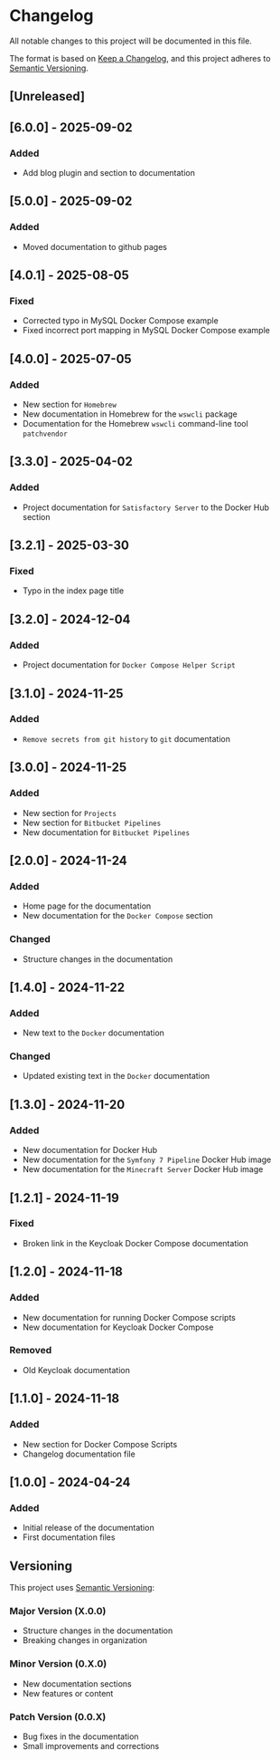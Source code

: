 # Changelog

All notable changes to this project will be documented in this file.

The format is based on [Keep a Changelog](https://keepachangelog.com/en/1.1.0/),
and this project adheres to [Semantic Versioning](https://semver.org/spec/v2.0.0.html).

## [Unreleased]

## [6.0.0] - 2025-09-02

### Added
- Add blog plugin and section to documentation

## [5.0.0] - 2025-09-02

### Added
- Moved documentation to github pages

## [4.0.1] - 2025-08-05

### Fixed
- Corrected typo in MySQL Docker Compose example  
- Fixed incorrect port mapping in MySQL Docker Compose example

## [4.0.0] - 2025-07-05

### Added
- New section for `Homebrew`
- New documentation in Homebrew for the `wswcli` package
- Documentation for the Homebrew `wswcli` command-line tool `patchvendor`

## [3.3.0] - 2025-04-02

### Added
- Project documentation for `Satisfactory Server` to the Docker Hub section

## [3.2.1] - 2025-03-30

### Fixed
- Typo in the index page title

## [3.2.0] - 2024-12-04

### Added
- Project documentation for `Docker Compose Helper Script`

## [3.1.0] - 2024-11-25

### Added
- `Remove secrets from git history` to `git` documentation

## [3.0.0] - 2024-11-25

### Added
- New section for `Projects`
- New section for `Bitbucket Pipelines`
- New documentation for `Bitbucket Pipelines`

## [2.0.0] - 2024-11-24

### Added
- Home page for the documentation
- New documentation for the `Docker Compose` section

### Changed
- Structure changes in the documentation

## [1.4.0] - 2024-11-22

### Added
- New text to the `Docker` documentation

### Changed
- Updated existing text in the `Docker` documentation

## [1.3.0] - 2024-11-20

### Added
- New documentation for Docker Hub
- New documentation for the `Symfony 7 Pipeline` Docker Hub image
- New documentation for the `Minecraft Server` Docker Hub image

## [1.2.1] - 2024-11-19

### Fixed
- Broken link in the Keycloak Docker Compose documentation

## [1.2.0] - 2024-11-18

### Added
- New documentation for running Docker Compose scripts
- New documentation for Keycloak Docker Compose

### Removed
- Old Keycloak documentation

## [1.1.0] - 2024-11-18

### Added
- New section for Docker Compose Scripts
- Changelog documentation file

## [1.0.0] - 2024-04-24

### Added
- Initial release of the documentation
- First documentation files

## Versioning

This project uses [Semantic Versioning](https://semver.org/spec/v2.0.0.html):

### Major Version (X.0.0)
- Structure changes in the documentation
- Breaking changes in organization

### Minor Version (0.X.0)
- New documentation sections
- New features or content

### Patch Version (0.0.X)
- Bug fixes in the documentation
- Small improvements and corrections